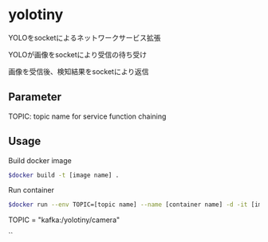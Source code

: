 # yolotiny

YOLOをsocketによるネットワークサービス拡張

YOLOが画像をsocketにより受信の待ち受け

画像を受信後、検知結果をsocketにより返信

## Parameter

TOPIC: topic name for service function chaining

## Usage

Build docker image
```bash
$docker build -t [image name] .
```

Run container
```bash
$docker run --env TOPIC=[topic name] --name [container name] -d -it [image name]
```
TOPIC = "kafka:/yolotiny/camera"

``
